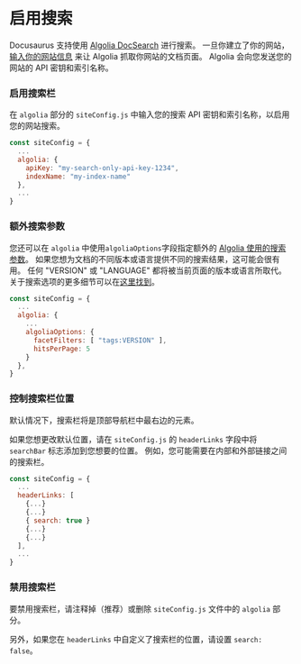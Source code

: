 # 启用搜索

Docusaurus 支持使用 [Algolia DocSearch](https://community.algolia.com/docsearch/) 进行搜索。 一旦你建立了你的网站，[输入你的网站信息](https://community.algolia.com/docsearch/) 来让 Algolia 抓取你网站的文档页面。 Algolia 会向您发送您的网站的 API 密钥和索引名称。

### 启用搜索栏

在 `algolia` 部分的 `siteConfig.js` 中输入您的搜索 API 密钥和索引名称，以启用您的网站搜索。

```js
const siteConfig = {
  ...
  algolia: {
    apiKey: "my-search-only-api-key-1234",
    indexName: "my-index-name"
  },
  ...
}
```

### 额外搜索参数

您还可以在 `algolia` 中使用`algoliaOptions`字段指定额外的 [Algolia 使用的搜索参数](https://community.algolia.com/docsearch/documentation/)。 如果您想为文档的不同版本或语言提供不同的搜索结果，这可能会很有用。 任何 "VERSION" 或 "LANGUAGE" 都将被当前页面的版本或语言所取代。 关于搜索选项的更多细节可以在[这里找到](https://www.algolia.com/doc/api-reference/api-parameters/#overview)。

```js
const siteConfig = {
  ...
  algolia: {
    ...
    algoliaOptions: { 
      facetFilters: [ "tags:VERSION" ], 
      hitsPerPage: 5 
    }
  },
}
```

### 控制搜索栏位置

默认情况下，搜索栏将是顶部导航栏中最右边的元素。

如果您想更改默认位置，请在 `siteConfig.js` 的 `headerLinks` 字段中将 `searchBar` 标志添加到您想要的位置。 例如，您可能需要在内部和外部链接之间的搜索栏。

```js
const siteConfig = {
  ...
  headerLinks: [
    {...}
    {...}
    { search: true }
    {...}
    {...}
  ],
  ...
}
```

### 禁用搜索栏

要禁用搜索栏，请注释掉（推荐）或删除 `siteConfig.js` 文件中的 `algolia` 部分。

另外，如果您在 `headerLinks` 中自定义了搜索栏的位置，请设置 `search: false`。

